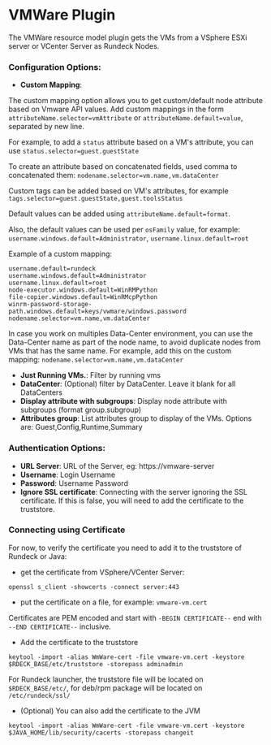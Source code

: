 # VMWare Plugin

The VMWare resource model plugin gets the VMs from a VSphere ESXi server or VCenter Server as Rundeck Nodes.

### Configuration Options:

- **Custom Mapping**:

The custom mapping option allows you to get custom/default node attribute based on Vmware API values.
Add custom mappings in the form `attributeName.selector=vmAttribute` or `attributeName.default=value`, separated by new line.

For example, to add a `status` attribute based on a VM's attribute, you can use `status.selector=guest.guestState`

To create an attribute based on concatenated fields, used comma to concatenated them: `nodename.selector=vm.name,vm.dataCenter`

Custom tags can be added based on VM's attributes, for example `tags.selector=guest.guestState,guest.toolsStatus`

Default values can be added using `attributeName.default=format`.

Also, the default values can be used per `osFamily` value, for example: `username.windows.default=Administrator`, `username.linux.default=root`

Example of a custom mapping:

```
username.default=rundeck
username.windows.default=Administrator
username.linux.default=root
node-executor.windows.default=WinRMPython
file-copier.windows.default=WinRMcpPython
winrm-password-storage-path.windows.default=keys/vwmare/windows.password
nodename.selector=vm.name,vm.dataCenter
```

In case you work on multiples Data-Center environment, you can use the Data-Center name as part of the node name, to avoid duplicate nodes from VMs that has the same name.
For example, add this on the custom mapping: `nodename.selector=vm.name,vm.dataCenter`

- **Just Running VMs.**: Filter by running vms
- **DataCenter**: (Optional) filter by DataCenter. Leave it blank for all DataCenters
- **Display attribute with subgroups**: Display node attribute with subgroups (format group.subgroup)
- **Attributes group**: List attributes group to display of the VMs. Options are: Guest,Config,Runtime,Summary

### Authentication Options:

- **URL Server**: URL of the Server, eg: https://vmware-server
- **Username**: Login Username
- **Password**: Username Password
- **Ignore SSL certificate**: Connecting with the server ignoring the SSL certificate. If this is false, you will need to add the certificate to the truststore.

### Connecting using Certificate

For now, to verify the certificate you need to add it to the truststore of Rundeck or Java:

- get the certificate from VSphere/VCenter Server:

```
openssl s_client -showcerts -connect server:443
```

- put the certificate on a file, for example: `vmware-vm.cert`

Certificates are PEM encoded and start with `-BEGIN CERTIFICATE--` end with `--END CERTIFICATE--` inclusive.

- Add the certificate to the truststore

```
keytool -import -alias WmWare-cert -file vmware-vm.cert -keystore  $RDECK_BASE/etc/truststore -storepass adminadmin

```

For Rundeck launcher, the truststore file will be located on `$RDECK_BASE/etc/`, for deb/rpm package will be located on `/etc/rundeck/ssl/`

- (Optional) You can also add the certificate to the JVM

```
keytool -import -alias WmWare-cert -file vmware-vm.cert -keystore $JAVA_HOME/lib/security/cacerts -storepass changeit

```
